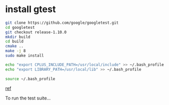 # install gtest 

```bash
git clone https://github.com/google/googletest.git
cd googletest 
git checkout release-1.10.0
mkdir build 
cd build 
cmake ..
make -j 8
sudo make install 

echo "export CPLUS_INCLUDE_PATH=/usr/local/include" >> ~/.bash_profile
echo "export LIBRARY_PATH=/usr/local/lib" >> ~/.bash_profile
 
source ~/.bash_profile 

```

[ref](https://medium.com/@alexanderbussan/getting-started-with-google-test-on-os-x-a07eee7ae6dc)


To run the test suite...


